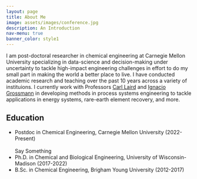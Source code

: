 ```yaml
---
layout: page
title: About Me
image: assets/images/conference.jpg
description: An Introduction
nav-menu: true
banner_color: style1
---
```


<section id="overview">
	<div class="inner">
        <!-- <header class="major">
			<h2>Joshua Pulsipher</h2>
		</header> -->
		<p><span class="image left"><img src="{% link assets/images/profile.png %}" alt="" /></span>I am post-doctoral researcher in chemical engineering at Carnegie Mellon University specializing in data-science and decision-making under uncertainty to tackle high-impact engineering challenges in effort to do my small part in making the world a better place to live. I have conducted academic research and teaching over the past 10 years across a variety of instituions. I currently work with Professors <a href="http://allthingsoptimal.com/">Carl Laird</a> and <a href="http://egon.cheme.cmu.edu/">Ignacio Grossmann</a> in developing methods in process systems engineering to tackle applications in energy systems, rare-earth element recovery, and more.</p>
        <h2>Education</h2>
        <ul>
            <li>Postdoc in Chemical Engineering, Carnegie Mellon University (2022-Present)<br/><br/>Say Something</li>
			<li>Ph.D. in Chemical and Biological Engineering, University of Wisconsin-Madison (2017-2022)</li>
			<li>B.Sc. in Chemical Engineering, Brigham Young University (2012-2017)</li>
		</ul>
	</div>
</section>
